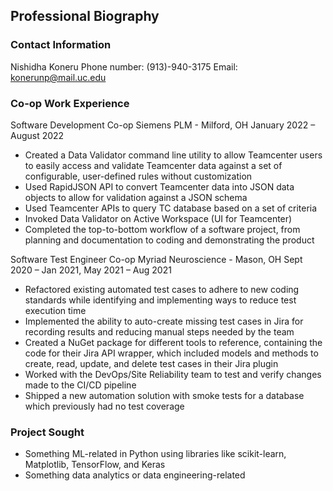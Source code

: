 ## Professional Biography 

### Contact Information

Nishidha Koneru
Phone number: (913)-940-3175
Email: konerunp@mail.uc.edu

### Co-op Work Experience

Software Development Co-op
Siemens PLM - Milford, OH
January 2022 – August 2022

- Created a Data Validator command line utility to allow Teamcenter users to easily access and validate Teamcenter data against a set of configurable, user-defined rules without customization
- Used RapidJSON API to convert Teamcenter data into JSON data objects to allow for validation against a JSON schema
- Used Teamcenter APIs to query TC database based on a set of criteria
- Invoked Data Validator on Active Workspace (UI for Teamcenter)
- Completed the top-to-bottom workflow of a software project, from planning and documentation to coding and demonstrating the product

Software Test Engineer Co-op
Myriad Neuroscience - Mason, OH
Sept 2020 – Jan 2021, May 2021 – Aug 2021

- Refactored existing automated test cases to adhere to new coding standards while identifying and implementing ways to reduce test execution time
- Implemented the ability to auto-create missing test cases in Jira for recording results and reducing manual steps needed by the team
- Created a NuGet package for different tools to reference, containing the code for their Jira API wrapper, which included models and methods to create, read, update, and delete test cases in their Jira plugin
- Worked with the DevOps/Site Reliability team to test and verify changes made to the CI/CD pipeline
- Shipped a new automation solution with smoke tests for a database which previously had no test coverage

### Project Sought

- Something ML-related in Python using libraries like scikit-learn, Matplotlib, TensorFlow, and Keras
- Something data analytics or data engineering-related
